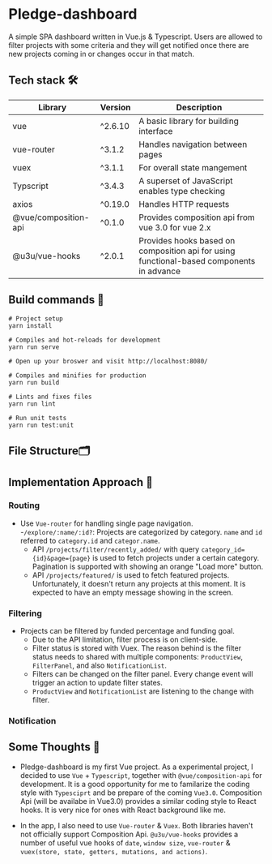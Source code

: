 # Pledge-dashboard 
A simple SPA dashboard written in Vue.js & Typescript. Users are allowed to filter projects with some criteria and they will get notified once there are new projects coming in or changes occur in that match.

## Tech stack 🛠
Library | Version | Description
------------ | ------------- | -------------
vue | ^2.6.10 | A basic library for building interface
vue-router |  ^3.1.2 | Handles navigation between pages
vuex | ^3.1.1 | For overall state mangement
Typscript | ^3.4.3 | A superset of JavaScript enables type checking
axios | ^0.19.0 | Handles HTTP requests
@vue/composition-api | ^0.1.0 | Provides composition api from vue 3.0 for vue 2.x
@u3u/vue-hooks | ^2.0.1 | Provides hooks based on composition api for using functional-based components in advance

## Build commands 🔧
```
# Project setup
yarn install
```
```
# Compiles and hot-reloads for development
yarn run serve

# Open up your broswer and visit http://localhost:8080/
```
```
# Compiles and minifies for production
yarn run build
```
```
# Lints and fixes files
yarn run lint
```
```
# Run unit tests
yarn run test:unit
```
## File Structure🗂️

## Implementation Approach 🚀
### Routing
- Use `Vue-router` for handling single page navigation. 
  -`/explore/:name/:id?`: Projects are categorized by category. `name` and `id` referred to `category.id` and `categor.name`.
  - API `/projects/filter/recently_added/` with query `category_id={id}&page={page}` is used to fetch projects under a certain category. Pagination is supported with showing an orange "Load more" button.
  - API `/projects/featured/` is used to fetch featured projects. Unfortunately, it doesn't return any projects at this moment. It is expected to have an empty message showing in the screen.

### Filtering
- Projects can be filtered by funded percentage and funding goal.
  - Due to the API limitation, filter process is on client-side.
  - Filter status is stored with Vuex. The reason behind is the filter status needs to shared with multiple components: `ProductView`, `FilterPanel`, and also `NotificationList`. 
  - Filters can be changed on the filter panel. Every change event will trigger an action to update filter states.
  - `ProductView` and `NotificationList` are listening to the change with filter.

### Notification

## Some Thoughts 🧠
- Pledge-dashboard is my first Vue project. As a experimental project, I decided to use `Vue` + `Typescript`, together with `@vue/composition-api` for development. It is a good opportunity for me to familarize the coding style with `Typesciprt` and be prepare of the coming `Vue3.0`. Composition Api (will be availabe in Vue3.0) provides a similar coding style to React hooks. It is very nice for ones with React background like me.

- In the app, I also need to use `Vue-router` & `Vuex`. Both libraries haven't not officially support Composition Api. `@u3u/vue-hooks` provides a number of useful vue hooks of `date`, `window size`, `vue-router` & `vuex(store, state, getters, mutations, and actions)`.

